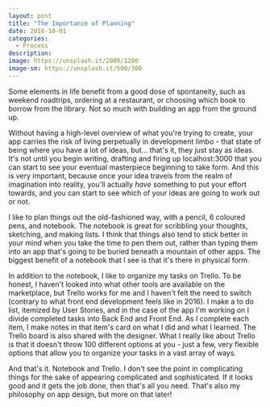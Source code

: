 ```yaml
---
layout: post
title: "The Importance of Planning"
date: 2016-10-01
categories:
  - Process
description: 
image: https://unsplash.it/2000/1200
image-sm: https://unsplash.it/500/300
---
```


Some elements in life benefit from a good dose of spontaneity, such as weekend roadtrips, ordering at a restaurant, or choosing which book to borrow from the library. Not so much with building an app from the ground up.

Without having a high-level overview of what you're trying to create, your app carries the risk of living perpetually in development limbo - that state of being where you have a lot of ideas, but... that's it, they just stay as ideas. It's not until you begin writing, drafting and firing up localhost:3000 that you can start to see your eventual masterpiece beginning to take form. And this is very important, because once your idea travels from the realm of imagination into reality, you'll actually *have* something to put your effort towards, and you can start to see which of your ideas are going to work out or not.

I like to plan things out the old-fashioned way, with a pencil, 6 coloured pens, and notebook. The notebook is great for scribbling your thoughts, sketching, and making lists. I think that things also tend to stick better in your mind when you take the time to pen them out, rather than typing them into an app that's going to be buried beneath a mountain of other apps. The biggest benefit of a notebook that I see is that it's there in physical form.

In addition to the notebook, I like to organize my tasks on Trello. To be honest, I haven't looked into what other tools are available on the marketplace, but Trello works for me and I haven't felt the need to switch (contrary to what front end development feels like in 2016). I make a to do list, itemized by User Stories, and in the case of the app I'm working on I divide completed tasks into Back End and Front End. As I complete each item, I make notes in that item's card on what I did and what I learned. The Trello board is also shared with the designer. What I really like about Trello is that it doesn't throw 100 different options at you - just a few, very flexible options that allow you to organize your tasks in a vast array of ways.

And that's it. Notebook and Trello. I don't see the point in complicating things for the sake of appearing complicated and sophisticated. If it looks good and it gets the job done, then that's all you need. That's also my philosophy on app design, but more on that later!